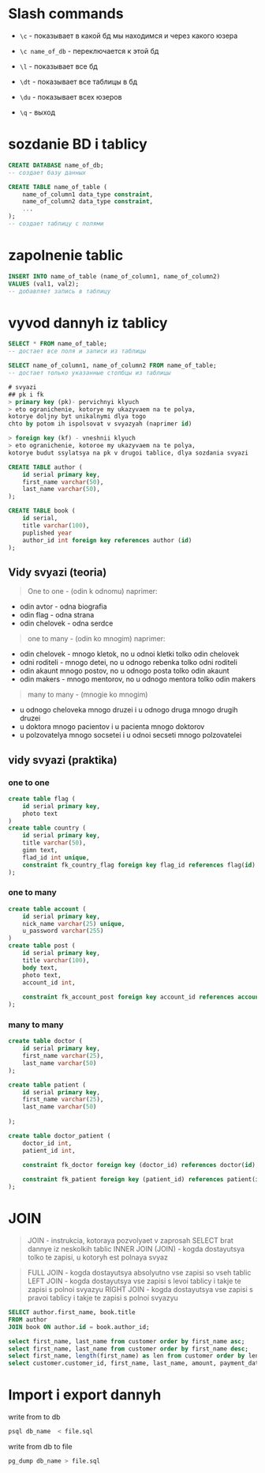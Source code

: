 # Slash commands

* `\с` - показывает в какой бд мы находимся и через какого юзера

* `\с name_of_db` - переключается к этой бд

* `\l` - показывает все бд

* `\dt` - показывает все таблицы в бд

* `\du` - показывает всех юзеров

* `\q` - выход

# sozdanie BD i tablicy
```sql
CREATE DATABASE name_of_db; 
-- создает базу данных
```

```sql
CREATE TABLE name_of_table (
    name_of_column1 data_type constraint,
    name_of_column2 data_type constraint,
    ...
); 
-- создает таблицу с полями
```

# zapolnenie tablic

```sql
INSERT INTO name_of_table (name_of_column1, name_of_column2) 
VALUES (val1, val2);
-- добавляет запись в таблицу
```

# vyvod dannyh iz tablicy
```sql
SELECT * FROM name_of_table; 
-- достает все поля и записи из таблицы

SELECT name_of_column1, name_of_column2 FROM name_of_table; 
-- достает только указанные столбцы из таблицы

# svyazi 
## pk i fk
> primary key (pk)- pervichnyi klyuch
> eto ogranichenie, kotorye my ukazyvaem na te polya, 
kotorye doljny byt unikalnymi dlya togo
chto by potom ih ispolsovat v svyazyah (naprimer id)

> foreign key (kf) - vneshnii klyuch
> eto ogranichenie, kotoroe my ukazyvaem na te polya,
kotorye budut ssylatsya na pk v drugoi tablice, dlya sozdania svyazi 
```

```sql
CREATE TABLE author (
    id serial primary key,
    first_name varchar(50),
    last_name varchar(50),
);

CREATE TABLE book (
    id serial,
    title varchar(100),
    puplished year
    author_id int foreign key references author (id)
);
```

## Vidy svyazi (teoria)

> One to one - (odin k odnomu)
naprimer:
* odin avtor  - odna biografia
* odin flag - odna strana
* odin chelovek - odna serdce

> one to many - (odin ko mnogim)
naprimer:
* odin chelovek - mnogo kletok, no u odnoi kletki tolko odin chelovek
* odni roditeli - mnogo detei, no u odnogo rebenka tolko odni roditeli
* odin akaunt mnogo postov, no u odnogo posta tolko odin akaunt
* odin makers - mnogo mentorov, no u odnogo mentora tolko odin makers

> many to many - (mnogie ko mnogim)
* u odnogo cheloveka mnogo druzei i u odnogo druga mnogo drugih druzei
* u doktora mnogo pacientov i u pacienta mnogo doktorov
* u polzovatelya mnogo socsetei i u odnoi secseti mnogo polzovatelei

## vidy svyazi (praktika)
### one to one 
```sql
create table flag (
    id serial primary key,
    photo text
)
create table country (
    id serial primary key,
    title varchar(50),
    gimn text,
    flad_id int unique,
    constraint fk_country_flag foreign key flag_id references flag(id)
);
```
### one to many 

```sql
create table account (
    id serial primary key,
    nick_name varchar(25) unique,
    u_password varchar(255)
)
create table post (
    id serial primary key,
    title varchar(100),
    body text,
    photo text,
    account_id int, 
    
    constraint fk_account_post foreign key account_id references account(id)
);

```
### many to many 

```sql
create table doctor (
    id serial primary key,
    first_name varchar(25),
    last_name varchar(50)
);

create table patient (
    id serial primary key,
    first_name varchar(25),
    last_name varchar(50)
 
);

create table doctor_patient (
    doctor_id int,
    patient_id int,

    constraint fk_doctor foreign key (doctor_id) references doctor(id), 
    
    constraint fk_patient foreign key (patient_id) references patient(id)
);
```




# JOIN
> JOIN - instrukcia, kotoraya pozvolyaet v zaprosah SELECT
brat dannye iz neskolkih tablic
> INNER JOIN (JOIN) - kogda dostayutsya tolko te zapisi, 
u kotoryh est polnaya svyaz  

> FULL JOIN - kogda dostayutsya absolyutno vse zapisi so vseh tablic
> LEFT JOIN - kogda dostayutsya vse zapisi s levoi tablicy i takje te zapisi s polnoi svyazyu 
> RIGHT JOIN - kogda dostayutsya vse zapisi s pravoi tablicy i takje te zapisi s polnoi svyazyu 

```sql
SELECT author.first_name, book.title
FROM author
JOIN book ON author.id = book.author_id;
```
```sql
select first_name, last_name from customer order by first_name asc;
select first_name, last_name from customer order by first_name desc;
select first_name, length(first_name) as len from customer order by len desc;
select customer.customer_id, first_name, last_name, amount, payment_date from customer inner join payment on payment.customer_id = customer.customer_id order by payment_date;
```

# Import i export dannyh 
write from to db
```bash
psql db_name  < file.sql 
```
write from db to file
```bash
pg_dump db_name > file.sql
```




<!-- task1 -->

<!-- SELECT plaintext FROM wordform limit 10; -->

<!-- task2 -->

<!-- SELECT plaintext FROM wordform WHERE plaintext LIKE 'a%'; -->


<!-- task3  -->

<!-- SELECT title, genretype FROM work WHERE genretype = 'p'; -->

<!-- task4 -->

<!-- SELECT AVG( totalparagraphs ) AS avg FROM work where genretype = 't'; -->
